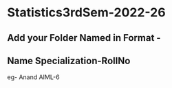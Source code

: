 # Statistics3rdSem-2022-26

## Add your Folder Named in Format -
## Name Specialization-RollNo
eg- 
Anand AIML-6

